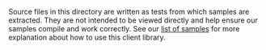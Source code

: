 Source files in this directory are written as tests from which samples are extracted.
They are not intended to be viewed directly and help ensure our samples compile and work correctly.
See our [list of samples](https://github.com/Azure/azure-sdk-for-net/blob/main/sdk/contentsafety/Azure.AI.ContentSafety/tests/Samples) for more explanation about how to use this client library.
